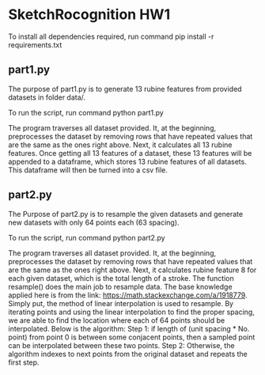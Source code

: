 # SketchRocognition HW1
To install all dependencies required, run command 
    pip install -r requirements.txt

## part1.py 
The purpose of part1.py is to generate 13 rubine features from provided datasets in folder data/. 

To run the script, run command 
    python part1.py

The program traverses all dataset provided. It, at the beginning, preprocesses the dataset by removing rows that have repeated values that are the same as the ones right above.
Next, it calculates all 13 rubine features. Once getting all 13 features of a dataset, these 13 features will be appended to a dataframe, which stores  13 rubine features of all datasets. This dataframe will then be turned into a csv file.


## part2.py
The Purpose of part2.py is to resample the given datasets and generate new datasets with only 64 points each (63 spacing). 

To run the script, run command 
    python part2.py

The program traverses all dataset provided. It, at the beginning, preprocesses the dataset by removing rows that have repeated values that are the same as the ones right above.
Next, it calculates rubine feature 8 for each given dataset, which is the total length of a stroke. 
The function resample() does the main job to resample data. The base knowledge applied here is from the link: https://math.stackexchange.com/a/1918779. Simply put, the method of linear interpolation is used to resample.
By iterating points and using the linear interpolation to find the proper spacing, we are able to find the location where each of 64 points should be interpolated. Below is the algorithm:
Step 1: if length of (unit spacing * No. point) from point 0 is between some conjacent points, then a sampled point can be interpolated between these two points. 
Step 2: Otherwise, the algorithm indexes to next points from the original dataset and repeats the first step.
